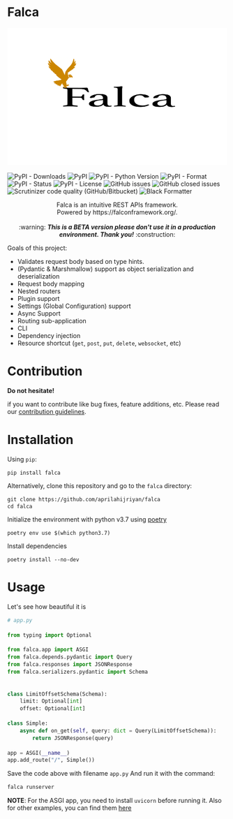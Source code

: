 # Falca

![Logo](https://raw.githubusercontent.com/aprilahijriyan/falca/main/falca.png)

![PyPI - Downloads](https://img.shields.io/pypi/dm/falca?color=yellow&logo=python) ![PyPI](https://img.shields.io/pypi/v/falca?color=yellow&logo=python) ![PyPI - Python Version](https://img.shields.io/pypi/pyversions/falca?color=purple&logo=python&logoColor=yellow) ![PyPI - Format](https://img.shields.io/pypi/format/falca?logo=python&logoColor=yellow) ![PyPI - Status](https://img.shields.io/pypi/status/falca?color=red) ![PyPI - License](https://img.shields.io/pypi/l/falca?color=black) ![GitHub issues](https://img.shields.io/github/issues/aprilahijriyan/falca?logo=github) ![GitHub closed issues](https://img.shields.io/github/issues-closed/aprilahijriyan/falca?color=green&logo=github) ![Scrutinizer code quality (GitHub/Bitbucket)](https://img.shields.io/scrutinizer/quality/g/aprilahijriyan/falca/main?logo=scrutinizer) ![Black Formatter](https://img.shields.io/badge/code%20style-black-000000.svg)

<p align="center">
Falca is an intuitive REST APIs framework.<br>
Powered by https://falconframework.org/.<br><br>
:warning: <i><strong>This is a BETA version please don't use it in a production environment. Thank you!</strong></i> :construction:<br>
</p>

Goals of this project:

* Validates request body based on type hints.
* (Pydantic & Marshmallow) support as object serialization and deserialization
* Request body mapping
* Nested routers
* Plugin support
* Settings (Global Configuration) support
* Async Support
* Routing sub-application
* CLI
* Dependency injection
* Resource shortcut (`get`, `post`, `put`, `delete`, `websocket`, etc)

# Contribution

**Do not hesitate!**

if you want to contribute like bug fixes, feature additions, etc. Please read our [contribution guidelines](https://github.com/aprilahijriyan/falca/blob/main/CONTRIBUTING.md).

# Installation

Using `pip`:

```
pip install falca
```

Alternatively, clone this repository and go to the `falca` directory:

```
git clone https://github.com/aprilahijriyan/falca
cd falca
```

Initialize the environment with python v3.7 using [poetry](https://python-poetry.org/)

```
poetry env use $(which python3.7)
```

Install dependencies

```
poetry install --no-dev
```

# Usage

Let's see how beautiful it is

```python
# app.py

from typing import Optional

from falca.app import ASGI
from falca.depends.pydantic import Query
from falca.responses import JSONResponse
from falca.serializers.pydantic import Schema


class LimitOffsetSchema(Schema):
    limit: Optional[int]
    offset: Optional[int]

class Simple:
    async def on_get(self, query: dict = Query(LimitOffsetSchema)):
        return JSONResponse(query)

app = ASGI(__name__)
app.add_route("/", Simple())

```

Save the code above with filename `app.py`
And run it with the command:

```sh
falca runserver
```

**NOTE**: For the ASGI app, you need to install `uvicorn` before running it.
Also for other examples, you can find them [here](https://github.com/aprilahijriyan/falca/tree/main/examples)
